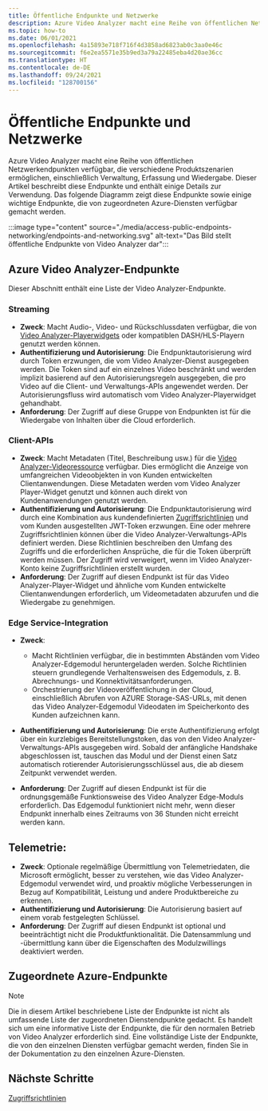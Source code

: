 ```yaml
---
title: Öffentliche Endpunkte und Netzwerke
description: Azure Video Analyzer macht eine Reihe von öffentlichen Netzwerkendpunkten verfügbar, die verschiedene Produktszenarien ermöglichen, einschließlich Verwaltung, Erfassung und Wiedergabe. In diesem Artikel wird erläutert, wie Sie auf öffentliche Endpunkte und Netzwerke zugreifen.
ms.topic: how-to
ms.date: 06/01/2021
ms.openlocfilehash: 4a15893e718f716f4d3858ad6823ab0c3aa0e46c
ms.sourcegitcommit: f6e2ea5571e35b9ed3a79a22485eba4d20ae36cc
ms.translationtype: HT
ms.contentlocale: de-DE
ms.lasthandoff: 09/24/2021
ms.locfileid: "128700156"
---
```

# <a name="public-endpoints-and-networking"></a>Öffentliche Endpunkte und Netzwerke

Azure Video Analyzer macht eine Reihe von öffentlichen Netzwerkendpunkten verfügbar, die verschiedene Produktszenarien ermöglichen, einschließlich Verwaltung, Erfassung und Wiedergabe. Dieser Artikel beschreibt diese Endpunkte und enthält einige Details zur Verwendung. Das folgende Diagramm zeigt diese Endpunkte sowie einige wichtige Endpunkte, die von zugeordneten Azure-Diensten verfügbar gemacht werden.

:::image type="content" source="./media/access-public-endpoints-networking/endpoints-and-networking.svg" alt-text="Das Bild stellt öffentliche Endpunkte von Video Analyzer dar":::

## <a name="video-analyzer-endpoints"></a>Azure Video Analyzer-Endpunkte 

Dieser Abschnitt enthält eine Liste der Video Analyzer-Endpunkte.

### <a name="streaming"></a>Streaming

* **Zweck**: Macht Audio-, Video- und Rückschlussdaten verfügbar, die von [Video Analyzer-Playerwidgets](player-widget.md) oder kompatiblen DASH/HLS-Playern genutzt werden können.
* **Authentifizierung und Autorisierung**: Die Endpunktautorisierung wird durch Token erzwungen, die vom Video Analyzer-Dienst ausgegeben werden. Die Token sind auf ein einzelnes Video beschränkt und werden implizit basierend auf den Autorisierungsregeln ausgegeben, die pro Video auf die Client- und Verwaltungs-APIs angewendet werden. Der Autorisierungsfluss wird automatisch vom Video Analyzer-Playerwidget gehandhabt.
* **Anforderung**: Der Zugriff auf diese Gruppe von Endpunkten ist für die Wiedergabe von Inhalten über die Cloud erforderlich.

### <a name="client-apis"></a>Client-APIs

* **Zweck**: Macht Metadaten (Titel, Beschreibung usw.) für die [Video Analyzer-Videoressource](terminology.md#video) verfügbar. Dies ermöglicht die Anzeige von umfangreichen Videoobjekten in von Kunden entwickelten Clientanwendungen. Diese Metadaten werden vom Video Analyzer Player-Widget genutzt und können auch direkt von Kundenanwendungen genutzt werden.
* **Authentifizierung und Autorisierung**: Die Endpunktautorisierung wird durch eine Kombination aus kundendefinierten [Zugriffsrichtlinien](access-policies.md) und vom Kunden ausgestellten JWT-Token erzwungen. Eine oder mehrere Zugriffsrichtlinien können über die Video Analyzer-Verwaltungs-APIs definiert werden. Diese Richtlinien beschreiben den Umfang des Zugriffs und die erforderlichen Ansprüche, die für die Token überprüft werden müssen. Der Zugriff wird verweigert, wenn im Video Analyzer-Konto keine Zugriffsrichtlinien erstellt wurden.
* **Anforderung**: Der Zugriff auf diesen Endpunkt ist für das Video Analyzer-Player-Widget und ähnliche vom Kunden entwickelte Clientanwendungen erforderlich, um Videometadaten abzurufen und die Wiedergabe zu genehmigen.

### <a name="edge-service-integration"></a>Edge Service-Integration

* **Zweck**: 

    * Macht Richtlinien verfügbar, die in bestimmten Abständen vom Video Analyzer-Edgemodul heruntergeladen werden. Solche Richtlinien steuern grundlegende Verhaltensweisen des Edgemoduls, z. B. Abrechnungs- und Konnektivitätsanforderungen.
    * Orchestrierung der Videoveröffentlichung in der Cloud, einschließlich Abrufen von AZURE Storage-SAS-URLs, mit denen das Video Analyzer-Edgemodul Videodaten im Speicherkonto des Kunden aufzeichnen kann.
* **Authentifizierung und Autorisierung**: Die erste Authentifizierung erfolgt über ein kurzlebiges Bereitstellungstoken, das von den Video Analyzer-Verwaltungs-APIs ausgegeben wird. Sobald der anfängliche Handshake abgeschlossen ist, tauschen das Modul und der Dienst einen Satz automatisch rotierender Autorisierungsschlüssel aus, die ab diesem Zeitpunkt verwendet werden.
* **Anforderung**: Der Zugriff auf diesen Endpunkt ist für die ordnungsgemäße Funktionsweise des Video Analyzer Edge-Moduls erforderlich. Das Edgemodul funktioniert nicht mehr, wenn dieser Endpunkt innerhalb eines Zeitraums von 36 Stunden nicht erreicht werden kann.

## <a name="telemetry"></a>Telemetrie:

* **Zweck**: Optionale regelmäßige Übermittlung von Telemetriedaten, die Microsoft ermöglicht, besser zu verstehen, wie das Video Analyzer-Edgemodul verwendet wird, und proaktiv mögliche Verbesserungen in Bezug auf Kompatibilität, Leistung und andere Produktbereiche zu erkennen.
* **Authentifizierung und Autorisierung**: Die Autorisierung basiert auf einem vorab festgelegten Schlüssel.
* **Anforderung**: Der Zugriff auf diesen Endpunkt ist optional und beeinträchtigt nicht die Produktfunktionalität. Die Datensammlung und -übermittlung kann über die Eigenschaften des Modulzwillings deaktiviert werden.

## <a name="associated-azure-endpoints"></a>Zugeordnete Azure-Endpunkte 

> [!NOTE]
> Die in diesem Artikel beschriebene Liste der Endpunkte ist nicht als umfassende Liste der zugeordneten Dienstendpunkte gedacht. Es handelt sich um eine informative Liste der Endpunkte, die für den normalen Betrieb von Video Analyzer erforderlich sind. Eine vollständige Liste der Endpunkte, die von den einzelnen Diensten verfügbar gemacht werden, finden Sie in der Dokumentation zu den einzelnen Azure-Diensten.

## <a name="next-steps"></a>Nächste Schritte

[Zugriffsrichtlinien](access-policies.md) 
